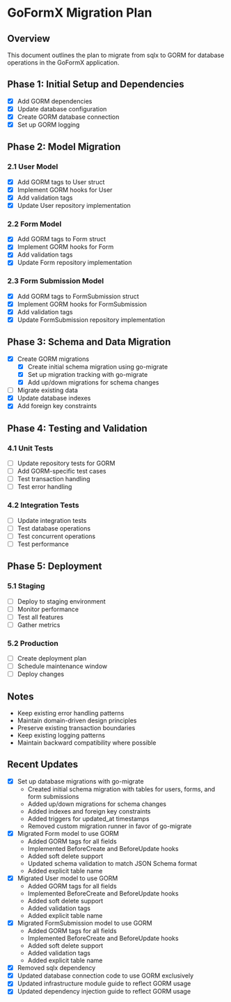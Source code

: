# GoFormX Migration Plan

## Overview
This document outlines the plan to migrate from sqlx to GORM for database operations in the GoFormX application.

## Phase 1: Initial Setup and Dependencies
- [x] Add GORM dependencies
- [x] Update database configuration
- [x] Create GORM database connection
- [x] Set up GORM logging

## Phase 2: Model Migration

### 2.1 User Model
- [x] Add GORM tags to User struct
- [x] Implement GORM hooks for User
- [x] Add validation tags
- [x] Update User repository implementation

### 2.2 Form Model
- [x] Add GORM tags to Form struct
- [x] Implement GORM hooks for Form
- [x] Add validation tags
- [x] Update Form repository implementation

### 2.3 Form Submission Model
- [x] Add GORM tags to FormSubmission struct
- [x] Implement GORM hooks for FormSubmission
- [x] Add validation tags
- [x] Update FormSubmission repository implementation

## Phase 3: Schema and Data Migration
- [x] Create GORM migrations
  - [x] Create initial schema migration using go-migrate
  - [x] Set up migration tracking with go-migrate
  - [x] Add up/down migrations for schema changes
- [ ] Migrate existing data
- [x] Update database indexes
- [x] Add foreign key constraints

## Phase 4: Testing and Validation

### 4.1 Unit Tests
- [ ] Update repository tests for GORM
- [ ] Add GORM-specific test cases
- [ ] Test transaction handling
- [ ] Test error handling

### 4.2 Integration Tests
- [ ] Update integration tests
- [ ] Test database operations
- [ ] Test concurrent operations
- [ ] Test performance

## Phase 5: Deployment

### 5.1 Staging
- [ ] Deploy to staging environment
- [ ] Monitor performance
- [ ] Test all features
- [ ] Gather metrics

### 5.2 Production
- [ ] Create deployment plan
- [ ] Schedule maintenance window
- [ ] Deploy changes

## Notes
- Keep existing error handling patterns
- Maintain domain-driven design principles
- Preserve existing transaction boundaries
- Keep existing logging patterns
- Maintain backward compatibility where possible

## Recent Updates
- [x] Set up database migrations with go-migrate
  - Created initial schema migration with tables for users, forms, and form submissions
  - Added up/down migrations for schema changes
  - Added indexes and foreign key constraints
  - Added triggers for updated_at timestamps
  - Removed custom migration runner in favor of go-migrate
- [x] Migrated Form model to use GORM
  - Added GORM tags for all fields
  - Implemented BeforeCreate and BeforeUpdate hooks
  - Added soft delete support
  - Updated schema validation to match JSON Schema format
  - Added explicit table name
- [x] Migrated User model to use GORM
  - Added GORM tags for all fields
  - Implemented BeforeCreate and BeforeUpdate hooks
  - Added soft delete support
  - Added validation tags
  - Added explicit table name
- [x] Migrated FormSubmission model to use GORM
  - Added GORM tags for all fields
  - Implemented BeforeCreate and BeforeUpdate hooks
  - Added soft delete support
  - Added validation tags
  - Added explicit table name
- [x] Removed sqlx dependency
- [x] Updated database connection code to use GORM exclusively
- [x] Updated infrastructure module guide to reflect GORM usage
- [x] Updated dependency injection guide to reflect GORM usage 
